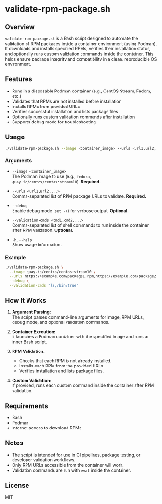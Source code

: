# validate-rpm-package.sh

## Overview

`validate-rpm-package.sh` is a Bash script designed to automate the validation of RPM packages inside a container environment (using Podman). It downloads and installs specified RPMs, verifies their installation status, and optionally runs custom validation commands inside the container. This helps ensure package integrity and compatibility in a clean, reproducible OS environment.

## Features

- Runs in a disposable Podman container (e.g., CentOS Stream, Fedora, etc.)
- Validates that RPMs are not installed before installation
- Installs RPMs from provided URLs
- Verifies successful installation and lists package files
- Optionally runs custom validation commands after installation
- Supports debug mode for troubleshooting

## Usage

```bash
./validate-rpm-package.sh --image <container_image> --urls <url1,url2,...> [--debug] [--validation-cmds <cmd1,cmd2,...>]
```

### Arguments

- `--image <container_image>`  
  The Podman image to use (e.g., `fedora`, `quay.io/centos/centos:stream10`). **Required.**

- `--urls <url1,url2,...>`  
  Comma-separated list of RPM package URLs to validate. **Required.**

- `--debug`  
  Enable debug mode (`set -x`) for verbose output. **Optional.**

- `--validation-cmds <cmd1,cmd2,...>`  
  Comma-separated list of shell commands to run inside the container after RPM validation. **Optional.**

- `-h`, `--help`  
  Show usage information.

### Example

```bash
./validate-rpm-package.sh \
  --image quay.io/centos/centos:stream10 \
  --urls https://example.com/package1.rpm,https://example.com/package2.rpm \
  --debug \
  --validation-cmds "ls,/bin/true"
```

## How It Works

1. **Argument Parsing:**  
   The script parses command-line arguments for image, RPM URLs, debug mode, and optional validation commands.

2. **Container Execution:**  
   It launches a Podman container with the specified image and runs an inner Bash script.

3. **RPM Validation:**  
   - Checks that each RPM is not already installed.
   - Installs each RPM from the provided URLs.
   - Verifies installation and lists package files.

4. **Custom Validation:**  
   If provided, runs each custom command inside the container after RPM validation.

## Requirements

- Bash
- Podman
- Internet access to download RPMs

## Notes

- The script is intended for use in CI pipelines, package testing, or developer validation workflows.
- Only RPM URLs accessible from the container will work.
- Validation commands are run with `eval` inside the container.

## License

MIT
